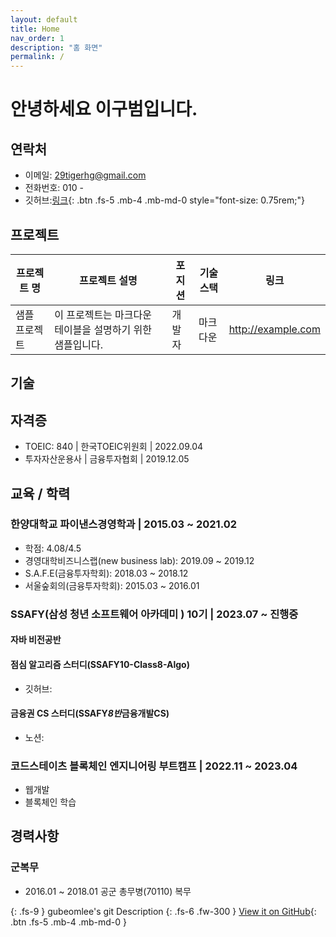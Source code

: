 ```yaml
---
layout: default
title: Home
nav_order: 1
description: "홈 화면"
permalink: /
---
```


# 안녕하세요 이구범입니다.

## 연락처

- 이메일: 29tigerhg@gmail.com
- 전화번호: 010 -
- 깃허브:[링크](https://github.com/gubeomlee){: .btn .fs-5 .mb-4 .mb-md-0 style="font-size: 0.75rem;"}

## 프로젝트

| 프로젝트 명   | 프로젝트 설명                                             | 포지션 | 기술스택 | 링크               |
| ------------- | --------------------------------------------------------- | ------ | -------- | ------------------ |
| 샘플 프로젝트 | 이 프로젝트는 마크다운 테이블을 설명하기 위한 샘플입니다. | 개발자 | 마크다운 | http://example.com |

## 기술

## 자격증

- TOEIC: 840 | 한국TOEIC위원회 | 2022.09.04
- 투자자산운용사 | 금융투자협회 | 2019.12.05

## 교육 / 학력

### 한양대학교 파이낸스경영학과 | 2015.03 ~ 2021.02

- 학점: 4.08/4.5
- 경영대학비즈니스랩(new business lab): 2019.09 ~ 2019.12
- S.A.F.E(금융투자학회): 2018.03 ~ 2018.12
- 서울숲회의(금융투자학회): 2015.03 ~ 2016.01

### SSAFY(삼성 청년 소프트웨어 아카데미 ) 10기 | 2023.07 ~ 진행중

#### 자바 비전공반

#### 점심 알고리즘 스터디(SSAFY10-Class8-Algo)

- 깃허브:

#### 금융권 CS 스터디(SSAFY*8반*금융개발CS)

- 노션:

### 코드스테이츠 블록체인 엔지니어링 부트캠프 | 2022.11 ~ 2023.04

- 웹개발
- 블록체인 학습

## 경력사항

### 군복무

- 2016.01 ~ 2018.01 공군 총무병(70110) 복무

{: .fs-9 }
gubeomlee's git Description
{: .fs-6 .fw-300 }
[View it on GitHub](https://github.com/gubeomlee){: .btn .fs-5 .mb-4 .mb-md-0 }
